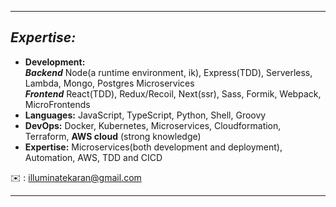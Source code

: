 <hr />

## _Expertise:_

- <strong>Development:</strong> <br/>
_**Backend**_ Node(a runtime environment, ik), Express(TDD), Serverless, Lambda, Mongo, Postgres Microservices <br/>
_**Frontend**_ React(TDD), Redux/Recoil, Next(ssr), Sass, Formik, Webpack, MicroFrontends
- <strong>Languages:</strong> JavaScript, TypeScript, Python, Shell, Groovy
- <strong>DevOps:</strong> Docker, Kubernetes, Microservices, Cloudformation, Terraform, __AWS cloud__ (strong knowledge)
- <strong>Expertise:</strong> Microservices(both development and deployment), Automation, AWS, TDD and CICD

✉️ : illuminatekaran@gmail.com

<hr />
